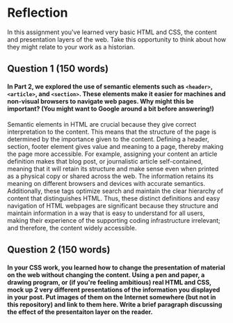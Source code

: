 # Reflection

In this assignment you've learned very basic HTML and CSS, the content and presentation layers of the web. Take this opportunity to think about how they might relate to your work as a historian. 

## Question 1 (150 words)
#### In Part 2, we explored the use of semantic elements such as `<header>`, `<article>`, and `<section>`. These elements make it easier for machines and non-visual browsers to navigate web pages. Why might this be important? (You might want to Google around a bit before answering!)
Semantic elements in HTML are crucial because they give correct interpretation to the content. This means that the structure of the page is determined by the importance given to the content. Defining a header, section, footer element gives value and meaning to a page, thereby making the page more accessible. For example, assigning your content an article definition makes that blog post, or journalistic article self-contained, meaning that it will retain its structure and make sense even when printed as a physical copy or shared across the web. The information retains its meaning on different browsers and devices with accurate semantics. Additionally, these tags optimize search and maintain the clear hierarchy of content that distinguishes HTML. Thus, these distinct definitions and easy navigation of HTML webpages are significant because they structure and maintain information in a way that is easy to understand for all users, making their experience of the supporting coding infrastructure irrelevant; and therefore, the content widely accessible. 
## Question 2 (150 words)
#### In your CSS work, you learned how to change the presentation of material on the web without changing the content. Using a pen and paper, a drawing program, or (if you're feeling ambitious) real HTML and CSS, mock up 2 very different presentations of the information you displayed in your post. Put images of them on the Internet somewhere (but not in this repository) and link to them here. Write a brief paragraph discussing the effect of the presentaiton layer on the reader.
